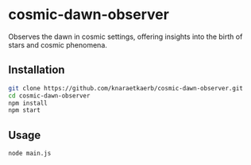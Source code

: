 # cosmic-dawn-observer

Observes the dawn in cosmic settings, offering insights into the birth of stars and cosmic phenomena.

## Installation

```bash
git clone https://github.com/knaraetkaerb/cosmic-dawn-observer.git
cd cosmic-dawn-observer
npm install
npm start
```

## Usage
```bash
node main.js
```
